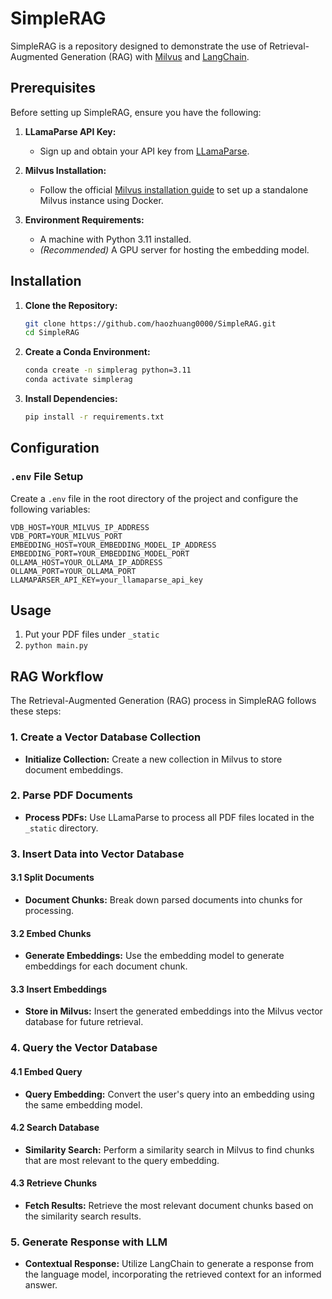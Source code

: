 # SimpleRAG

SimpleRAG is a repository designed to demonstrate the use of Retrieval-Augmented Generation (RAG) with [Milvus](https://milvus.io/) and [LangChain](https://langchain.com/).

## Prerequisites

Before setting up SimpleRAG, ensure you have the following:

1. **LLamaParse API Key:**
   - Sign up and obtain your API key from [LLamaParse](https://cloud.llamaindex.ai/).

2. **Milvus Installation:**
   - Follow the official [Milvus installation guide](https://milvus.io/docs/install_standalone-docker.md) to set up a standalone Milvus instance using Docker.

3. **Environment Requirements:**
   - A machine with Python 3.11 installed.
   - *(Recommended)* A GPU server for hosting the embedding model.

## Installation

1. **Clone the Repository:**

    ```bash
    git clone https://github.com/haozhuang0000/SimpleRAG.git
    cd SimpleRAG
    ```

2. **Create a Conda Environment:**

    ```bash
    conda create -n simplerag python=3.11
    conda activate simplerag
    ```

3. **Install Dependencies:**

    ```bash
    pip install -r requirements.txt
    ```

## Configuration

### `.env` File Setup

Create a `.env` file in the root directory of the project and configure the following variables:

```env
VDB_HOST=YOUR_MILVUS_IP_ADDRESS
VDB_PORT=YOUR_MILVUS_PORT
EMBEDDING_HOST=YOUR_EMBEDDING_MODEL_IP_ADDRESS
EMBEDDING_PORT=YOUR_EMBEDDING_MODEL_PORT
OLLAMA_HOST=YOUR_OLLAMA_IP_ADDRESS
OLLAMA_PORT=YOUR_OLLAMA_PORT
LLAMAPARSER_API_KEY=your_llamaparse_api_key
```
## Usage

1. Put your PDF files under `_static`
2. `python main.py`

## RAG Workflow

The Retrieval-Augmented Generation (RAG) process in SimpleRAG follows these steps:

### 1. Create a Vector Database Collection

- **Initialize Collection:** Create a new collection in Milvus to store document embeddings.

### 2. Parse PDF Documents

- **Process PDFs:** Use LLamaParse to process all PDF files located in the `_static` directory.

### 3. Insert Data into Vector Database

#### 3.1 Split Documents

- **Document Chunks:** Break down parsed documents into chunks for processing.

#### 3.2 Embed Chunks

- **Generate Embeddings:** Use the embedding model to generate embeddings for each document chunk.

#### 3.3 Insert Embeddings

- **Store in Milvus:** Insert the generated embeddings into the Milvus vector database for future retrieval.

### 4. Query the Vector Database

#### 4.1 Embed Query

- **Query Embedding:** Convert the user's query into an embedding using the same embedding model.

#### 4.2 Search Database

- **Similarity Search:** Perform a similarity search in Milvus to find chunks that are most relevant to the query embedding.

#### 4.3 Retrieve Chunks

- **Fetch Results:** Retrieve the most relevant document chunks based on the similarity search results.

### 5. Generate Response with LLM

- **Contextual Response:** Utilize LangChain to generate a response from the language model, incorporating the retrieved context for an informed answer.
